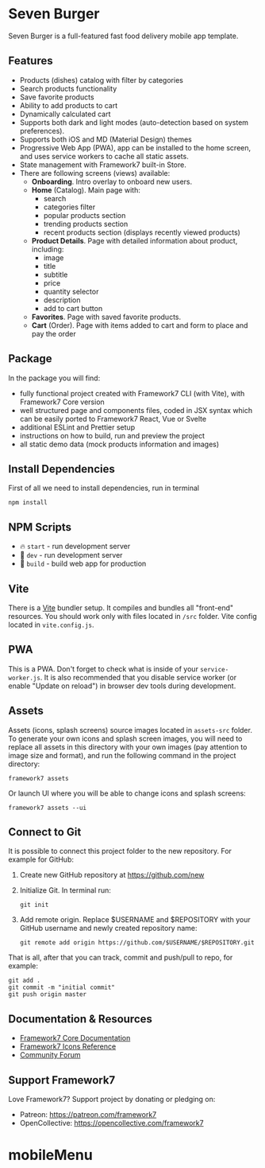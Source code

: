 # Seven Burger

Seven Burger is a full-featured fast food delivery mobile app template.

## Features

- Products (dishes) catalog with filter by categories
- Search products functionality
- Save favorite products
- Ability to add products to cart
- Dynamically calculated cart
- Supports both dark and light modes (auto-detection based on system preferences).
- Supports both iOS and MD (Material Design) themes
- Progressive Web App (PWA), app can be installed to the home screen, and uses service workers to cache all static assets.
- State management with Framework7 built-in Store.
- There are following screens (views) available:
  - **Onboarding**. Intro overlay to onboard new users.
  - **Home** (Catalog). Main page with:
    - search
    - categories filter
    - popular products section
    - trending products section
    - recent products section (displays recently viewed products)
  - **Product Details**. Page with detailed information about product, including:
    - image
    - title
    - subtitle
    - price
    - quantity selector
    - description
    - add to cart button
  - **Favorites**. Page with saved favorite products.
  - **Cart** (Order). Page with items added to cart and form to place and pay the order

## Package

In the package you will find:

- fully functional project created with Framework7 CLI (with Vite), with Framework7 Core version
- well structured page and components files, coded in JSX syntax which can be easily ported to Framework7 React, Vue or Svelte
- additional ESLint and Prettier setup
- instructions on how to build, run and preview the project
- all static demo data (mock products information and images)

<!-- STORE_END -->

## Install Dependencies

First of all we need to install dependencies, run in terminal

```
npm install
```

## NPM Scripts

- 🔥 `start` - run development server
- 🔧 `dev` - run development server
- 🔧 `build` - build web app for production

## Vite

There is a [Vite](https://vitejs.dev) bundler setup. It compiles and bundles all "front-end" resources. You should work only with files located in `/src` folder. Vite config located in `vite.config.js`.

## PWA

This is a PWA. Don't forget to check what is inside of your `service-worker.js`. It is also recommended that you disable service worker (or enable "Update on reload") in browser dev tools during development.

## Assets

Assets (icons, splash screens) source images located in `assets-src` folder. To generate your own icons and splash screen images, you will need to replace all assets in this directory with your own images (pay attention to image size and format), and run the following command in the project directory:

```
framework7 assets
```

Or launch UI where you will be able to change icons and splash screens:

```
framework7 assets --ui
```

## Connect to Git

It is possible to connect this project folder to the new repository. For example for GitHub:

1. Create new GitHub repository at https://github.com/new

2. Initialize Git. In terminal run:

   ```
   git init
   ```

3. Add remote origin. Replace $USERNAME and $REPOSITORY with your GitHub username and newly created repository name:
   ```
   git remote add origin https://github.com/$USERNAME/$REPOSITORY.git
   ```

That is all, after that you can track, commit and push/pull to repo, for example:

```
git add .
git commit -m "initial commit"
git push origin master
```

## Documentation & Resources

- [Framework7 Core Documentation](https://framework7.io/docs/)
- [Framework7 Icons Reference](https://framework7.io/icons/)
- [Community Forum](https://forum.framework7.io)

## Support Framework7

Love Framework7? Support project by donating or pledging on:

- Patreon: https://patreon.com/framework7
- OpenCollective: https://opencollective.com/framework7
# mobileMenu

